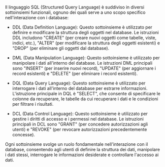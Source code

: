 Il linguaggio SQL (Structured Query Language) è suddiviso in diversi sottoinsiemi funzionali, ognuno dei quali serve a uno scopo specifico nell'interazione con i database:

- DDL (Data Definition Language): Questo sottoinsieme è utilizzato per definire e modificare la struttura degli oggetti nel database. Le istruzioni DDL includono "CREATE" (per creare nuovi oggetti come tabelle, viste, indici, etc.), "ALTER" (per modificare la struttura degli oggetti esistenti) e "DROP" (per eliminare gli oggetti dal database).

- DML (Data Manipulation Language): Questo sottoinsieme è utilizzato per manipolare i dati all'interno del database. Le istruzioni DML principali sono "INSERT" (per inserire nuovi record), "UPDATE" (per aggiornare i record esistenti) e "DELETE" (per eliminare i record esistenti).

- DQL (Data Query Language): Questo sottoinsieme è utilizzato per interrogare i dati all'interno del database per estrarre informazioni. L'istruzione principale in DQL è "SELECT", che consente di specificare le colonne da recuperare, le tabelle da cui recuperare i dati e le condizioni per filtrare i risultati.

- DCL (Data Control Language): Questo sottoinsieme è utilizzato per gestire i diritti di accesso e i permessi nel database. Le istruzioni principali in DCL sono "GRANT" (per concedere autorizzazioni agli utenti) e "REVOKE" (per revocare autorizzazioni precedentemente concesse).

Ogni sottoinsieme svolge un ruolo fondamentale nell'interazione con il database, consentendo agli utenti di definire la struttura dei dati, manipolare i dati stessi, interrogare le informazioni desiderate e controllare l'accesso ai dati.
